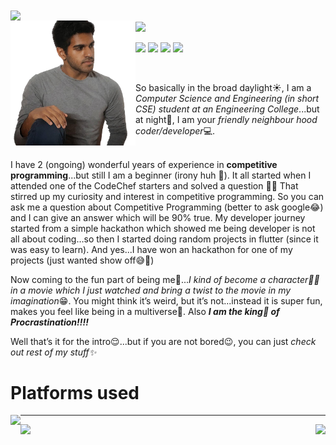 <img align="center" src="https://i.pinimg.com/originals/19/42/61/194261884db52c48aa5152f25f5ab71c.jpg" width="2000"/> 
   <br>
   
   
   <img align="left" src="https://github.com/Navaneethp007/Navaneethp007/blob/main/Gitm%20(1).png" height="200" width="200"/>
   <img align="center" src="https://github.com/Navaneethp007/Navaneethp007/blob/main/git%20pro%20(5).gif" width="600"/>
   <br>
   <p align="left">
  <a href="https://twitter.com/nvp007_prabha" target="blank"><img align="center"    src="https://upload.wikimedia.org/wikipedia/sco/thumb/9/9f/Twitter_bird_logo_2012.svg/1200px-Twitter_bird_logo_2012.svg.png" heigth="60" width="60" /></a>
  <a href="https://www.instagram.com/nah_its_me._nvp/" target="blank"><img align="center" src="https://upload.wikimedia.org/wikipedia/commons/thumb/e/e7/Instagram_logo_2016.svg/768px-Instagram_logo_2016.svg.png" heigth="60" width="60"/></a>
  <a href="https://www.linkedin.com/in/navaneethprabha/" target="blank"><img align="center" src="https://upload.wikimedia.org/wikipedia/commons/thumb/e/e9/Linkedin_icon.svg/1024px-Linkedin_icon.svg.png" heigth="60" width="60"/></a>
  <a href="discordapp.com/users/803281823903252490" target="blank"><img align="center" src="https://cdn.iconscout.com/icon/free/png-256/discord-3691244-3073764.png" heigth="60" width="60"/></a>
    </p>

   <br>
   <br>
   So basically in the broad daylight☀, I am a <i>Computer Science and Engineering (in short CSE) student at an Engineering College</i>...but at night🌚, I am your <i>friendly neighbour hood coder/developer</i>💻.
<br>
<br>

I have 2 (ongoing) wonderful years of experience in <b>competitive programming</b>...but still I am a beginner (irony huh 🤔). It all started when I attended one of the CodeChef starters and solved a question 🎉🎉 That stirred up my curiosity and interest in competitive programming. So you can ask me a question about Competitive 
Programming (better to ask google😂) and I can give an answer which will be 90% true. My developer journey started from a simple hackathon which showed me being developer is not all about coding…so then I started doing random projects in flutter (since it was easy to learn). And yes...I have won an hackathon for one of my projects (just wanted show off😅🤣)

Now coming to the fun part of being me🤗...<i>I kind of become a character🦸‍♂️ in a movie which I just watched and bring a twist to the movie in my imagination</i>😁. You might think it’s weird, but it’s not...instead it is super fun, makes you feel like being in a multiverse🎡. Also <b><i>I am the king🤴 of Procrastination!!!!</i></b>

Well that’s it for the intro😌...but if you are not bored😉, you can just <i>check out rest of my stuff✨</i>
   <br>
   
  <h1 align="left">Platforms used</h1>
  <img align="left" src="https://github.com/Navaneethp007/Navaneethp007/blob/main/Git%20(68%20%C3%97%2010%20in)%20(2).png" heigth="100"/>

---
<img align="left" src="https://github-readme-stats.vercel.app/api?username=Navaneethp007&show_icons=true&theme=cobalt&hide_border=true"/> 
<img align="right" src="https://github-readme-stats.vercel.app/api/top-langs/?username=Navaneethp007&layout=compact"/>
